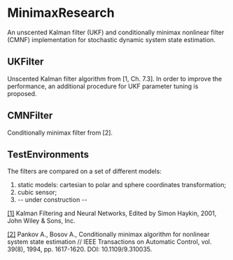# MinimaxResearch

An unscented Kalman filter (UKF) and conditionally minimax nonlinear filter (CMNF) implementation for 
stochastic dynamic system state estimation.

## UKFilter

Unscented Kalman filter algorithm from [1, Ch. 7.3]. In order to improve the performance, an additional procedure for UKF parameter
tuning is proposed. 

## CMNFilter

Conditionally minimax filter from [2].

## TestEnvironments

The filters are compared on a set of different models:
1. static models: cartesian to polar and sphere coordinates transformation;
2. cubic sensor;
3. -- under construction --


[[1]](http://eu.wiley.com/WileyCDA/WileyTitle/productCd-0471369985.html) Kalman Filtering and Neural Networks, Edited by Simon Haykin, 2001, John Wiley & Sons, Inc.

[[2]](http://ieeexplore.ieee.org/document/310035/) Pankov A., Bosov A., Conditionally minimax algorithm for nonlinear system state estimation // IEEE Transactions on Automatic Control, vol. 39(8), 1994, 
pp. 1617-1620. DOI: 10.1109/9.310035.
